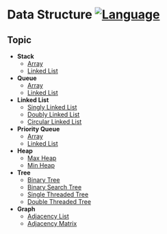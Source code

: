 # Data Structure [![Language](https://img.shields.io/badge/language-C%20%2F%20C%2B%2B-red.svg)](#)

## Topic
- **Stack**
  + [Array](https://github.com/myoiwritescode/coding/tree/master/data_structure/stack/array)
  + [Linked List](https://github.com/myoiwritescode/coding/tree/master/data_structure/stack/linkedlist)
- **Queue**
  + [Array](https://github.com/myoiwritescode/coding/tree/master/data_structure/queue/array)
  + [Linked List](https://github.com/myoiwritescode/coding/tree/master/data_structure/queue/linkedlist)
- **Linked List**
  + [Singly Linked List](https://github.com/myoiwritescode/coding/tree/master/data_structure/linkedlist/singly)
  + [Doubly Linked List](https://github.com/myoiwritescode/coding/tree/master/data_structure/linkedlist/doubly)
  + [Circular Linked List](https://github.com/myoiwritescode/coding/tree/master/data_structure/linkedlist/circular)
- **Priority Queue**
  + [Array](https://github.com/myoiwritescode/coding/tree/master/data_structure/priority-queue/array)
  + [Linked List](https://github.com/myoiwritescode/coding/tree/master/data_structure/priority-queue/linkedlist)
- **Heap**
  + [Max Heap](https://github.com/myoiwritescode/coding/tree/master/data_structure/heap/max-heap)
  + [Min Heap](https://github.com/myoiwritescode/coding/tree/master/data_structure/heap/min-heap)
- **Tree**
  + [Binary Tree](https://github.com/myoiwritescode/coding/tree/master/data_structure/tree/binary-tree)
  + [Binary Search Tree](https://github.com/myoiwritescode/coding/tree/master/data_structure/tree/binary-search-tree)
  + [Single Threaded Tree](https://github.com/myoiwritescode/coding/tree/master/data_structure/tree/threaded-binary-tree/single-threaded)
  + [Double Threaded Tree](https://github.com/myoiwritescode/coding/tree/master/data_structure/tree/threaded-binary-tree/double-threaded)
- **Graph**
  + [Adjacency List](https://github.com/myoiwritescode/coding/tree/master/data_structure/graph/adj-list)
  + [Adjacency Matrix](https://github.com/myoiwritescode/coding/tree/master/data_structure/graph/adj-matrix/adjmatrix.c)
